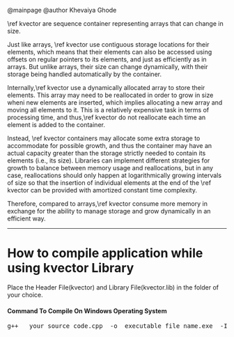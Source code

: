 @mainpage
@author Khevaiya Ghode

\ref kvector are sequence container representing arrays that can change in size.

Just like arrays, \ref kvector use contiguous storage locations for their elements, which means that their elements can also be accessed using offsets on regular pointers to its elements, and just as efficiently as in arrays. But unlike arrays, their size can change dynamically, with their storage being handled automatically by the container.

Internally,\ref kvector use a dynamically allocated array to store their elements. This array may need to be reallocated in order to grow in size wheni new elements are inserted, which implies allocating a new array and moving all elements to it. This is a relatively expensive task in terms of processing time, and thus,\ref kvector do not reallocate each time an element is added to the container.

Instead, \ref kvector containers may allocate some extra storage to accommodate for possible growth, and thus the container may have an actual capacity greater than the storage strictly needed to contain its elements (i.e., its size). Libraries can implement different strategies for growth to balance between memory usage and reallocations, but in any case, reallocations should only happen at logarithmically growing intervals of size so that the insertion of individual elements at the end of the \ref kvector can be provided with amortized constant time complexity.

Therefore, compared to arrays,\ref kvector consume more memory in exchange for the ability to manage storage and grow dynamically in an efficient way.
<hr/>
<h1>How to compile application while using  kvector Library </h1>
Place  the  Header  File(kvector)  and  Library  File(kvector.lib)   in  the  folder of your choice. 
<h4>Command To Compile On Windows Operating System </h4>
<pre>g++   your_source_code.cpp  -o  executable_file_name.exe  -I  path_to_heade_file_folder  -L   path_to_library_file_folder   -l   kvector</pre>






















